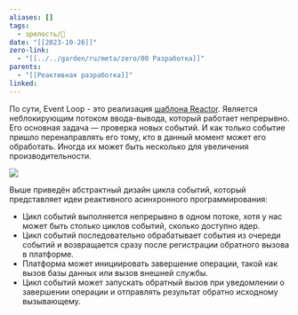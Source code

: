 ```yaml
---
aliases: []
tags:
  - зрелость/🌱
date: "[[2023-10-26]]"
zero-link:
  - "[[../../garden/ru/meta/zero/00 Разработка]]"
parents:
  - "[[Реактивная разработка]]"
linked: 
---
```

По сути, Event Loop - это реализация [шаблона Reactor](http://design-pattern.ru/patterns/reactor.html). Является неблокирующим потоком ввода-вывода, который работает непрерывно. Его основная задача — проверка новых событий. И как только событие пришло перенаправлять его тому, кто в данный момент может его обработать. Иногда их может быть несколько для увеличения производительности. 

![](Pasted%20image%2020231026115508.png)

Выше приведён абстрактный дизайн цикла событий, который представляет идеи реактивного асинхронного программирования:

- Цикл событий выполняется непрерывно в одном потоке, хотя у нас может быть столько циклов событий, сколько доступно ядер.
- Цикл событий последовательно обрабатывает события из очереди событий и возвращается сразу после регистрации обратного вызова в платформе.
- Платформа может инициировать завершение операции, такой как вызов базы данных или вызов внешней службы.
- Цикл событий может запускать обратный вызов при уведомлении о завершении операции и отправлять результат обратно исходному вызывающему.